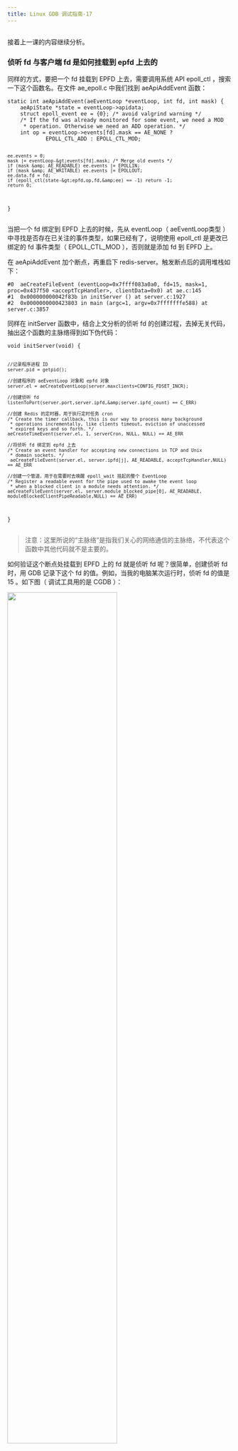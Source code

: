 ```yaml
---
title: Linux GDB 调试指南-17
---
```

<article id="topicContainer" class="column_content"><h2 class="topic_title"></h2><div><p>接着上一课的内容继续分析。</p>
<h3 id="fdfdepfd">侦听 fd 与客户端 fd 是如何挂载到 epfd 上去的</h3>
<p>同样的方式，要把一个 fd 挂载到 EPFD 上去，需要调用系统 API epoll_ctl ，搜索一下这个函数名。在文件 ae_epoll.c 中我们找到 aeApiAddEvent 函数：</p>
<pre><code>static int aeApiAddEvent(aeEventLoop *eventLoop, int fd, int mask) {
    aeApiState *state = eventLoop-&gt;apidata;
    struct epoll_event ee = {0}; /* avoid valgrind warning */
    /* If the fd was already monitored for some event, we need a MOD
     * operation. Otherwise we need an ADD operation. */
    int op = eventLoop-&gt;events[fd].mask == AE_NONE ?
            EPOLL_CTL_ADD : EPOLL_CTL_MOD;

    ee.events = 0;
    mask |= eventLoop-&gt;events[fd].mask; /* Merge old events */
    if (mask &amp; AE_READABLE) ee.events |= EPOLLIN;
    if (mask &amp; AE_WRITABLE) ee.events |= EPOLLOUT;
    ee.data.fd = fd;
    if (epoll_ctl(state-&gt;epfd,op,fd,&amp;ee) == -1) return -1;
    return 0;
}
</code></pre>
<p>当把一个 fd 绑定到 EPFD 上去的时候，先从 eventLoop（ aeEventLoop类型 ）中寻找是否存在已关注的事件类型，如果已经有了，说明使用 epoll_ctl 是更改已绑定的 fd 事件类型（ EPOLL_CTL_MOD ），否则就是添加 fd 到 EPFD 上。</p>
<p>在 aeApiAddEvent 加个断点，再重启下 redis-server。触发断点后的调用堆栈如下：</p>
<pre><code>#0  aeCreateFileEvent (eventLoop=0x7ffff083a0a0, fd=15, mask=1, proc=0x437f50 &lt;acceptTcpHandler&gt;, clientData=0x0) at ae.c:145
#1  0x000000000042f83b in initServer () at server.c:1927
#2  0x0000000000423803 in main (argc=1, argv=0x7fffffffe588) at server.c:3857
</code></pre>
<p>同样在 initServer 函数中，结合上文分析的侦听 fd 的创建过程，去掉无关代码，抽出这个函数的主脉络得到如下伪代码：</p>
<pre><code>void initServer(void) {

    //记录程序进程 ID   
    server.pid = getpid();

    //创建程序的 aeEventLoop 对象和 epfd 对象
    server.el = aeCreateEventLoop(server.maxclients+CONFIG_FDSET_INCR);

    //创建侦听 fd
    listenToPort(server.port,server.ipfd,&amp;server.ipfd_count) == C_ERR)

    //创建 Redis 的定时器，用于执行定时任务 cron
    /* Create the timer callback, this is our way to process many background
     * operations incrementally, like clients timeout, eviction of unaccessed
     * expired keys and so forth. */
    aeCreateTimeEvent(server.el, 1, serverCron, NULL, NULL) == AE_ERR

    //将侦听 fd 绑定到 epfd 上去
    /* Create an event handler for accepting new connections in TCP and Unix
     * domain sockets. */
     aeCreateFileEvent(server.el, server.ipfd[j], AE_READABLE, acceptTcpHandler,NULL) == AE_ERR

    //创建一个管道，用于在需要时去唤醒 epoll_wait 挂起的整个 EventLoop
    /* Register a readable event for the pipe used to awake the event loop
     * when a blocked client in a module needs attention. */
    aeCreateFileEvent(server.el, server.module_blocked_pipe[0], AE_READABLE, moduleBlockedClientPipeReadable,NULL) == AE_ERR)
}
</code></pre>
<blockquote>
  <p>注意：这里所说的“主脉络”是指我们关心的网络通信的主脉络，不代表这个函数中其他代码就不是主要的。</p>
</blockquote>
<p>如何验证这个断点处挂载到 EPFD 上的 fd 就是侦听 fd 呢？很简单，创建侦听 fd 时，用 GDB 记录下这个 fd 的值。例如，当我的电脑某次运行时，侦听 fd 的值是 15 。如下图（ 调试工具用的是 CGDB ）：</p>
<p><img src="https://images.gitbook.cn/ef8ec9e0-f209-11e8-b37f-7bcfd20d5d3a"  width = "70%" /></p>
<p>然后在运行程序至绑定 fd 的地方，确认一下绑定到 EPFD 上的 fd 值：</p>
<p><img src="https://images.gitbook.cn/0fbd7770-f20a-11e8-a886-5157ca7834b5"  width = "70%" /></p>
<p>这里的 fd 值也是 15 ，说明绑定的 fd 是侦听 fd 。当然在绑定侦听 fd 时，同时也指定了只关注可读事件，并设置事件回调函数为 acceptTcpHandler 。对于侦听 fd ，一般只要关注可读事件就可以了，当触发可读事件，说明有新的连接到来。</p>
<pre><code>aeCreateFileEvent(server.el, server.ipfd[j], AE_READABLE, acceptTcpHandler,NULL) == AE_ERR
</code></pre>
<p>acceptTcpHandler 函数定义如下（ 位于文件 networking.c 中 ）：</p>
<pre><code>void acceptTcpHandler(aeEventLoop *el, int fd, void *privdata, int mask) {
    int cport, cfd, max = MAX_ACCEPTS_PER_CALL;
    char cip[NET_IP_STR_LEN];
    UNUSED(el);
    UNUSED(mask);
    UNUSED(privdata);

    while(max--) {
        cfd = anetTcpAccept(server.neterr, fd, cip, sizeof(cip), &amp;cport);
        if (cfd == ANET_ERR) {
            if (errno != EWOULDBLOCK)
                serverLog(LL_WARNING,
                    "Accepting client connection: %s", server.neterr);
            return;
        }
        serverLog(LL_VERBOSE,"Accepted %s:%d", cip, cport);
        acceptCommonHandler(cfd,0,cip);
    }
}
</code></pre>
<p>anetTcpAccept 函数中调用的就是我们上面说的 anetGenericAccept 函数了。</p>
<pre><code>int anetTcpAccept(char *err, int s, char *ip, size_t ip_len, int *port) {
    int fd;
    struct sockaddr_storage sa;
    socklen_t salen = sizeof(sa);
    if ((fd = anetGenericAccept(err,s,(struct sockaddr*)&amp;sa,&amp;salen)) == -1)
        return ANET_ERR;

    if (sa.ss_family == AF_INET) {
        struct sockaddr_in *s = (struct sockaddr_in *)&amp;sa;
        if (ip) inet_ntop(AF_INET,(void*)&amp;(s-&gt;sin_addr),ip,ip_len);
        if (port) *port = ntohs(s-&gt;sin_port);
    } else {
        struct sockaddr_in6 *s = (struct sockaddr_in6 *)&amp;sa;
        if (ip) inet_ntop(AF_INET6,(void*)&amp;(s-&gt;sin6_addr),ip,ip_len);
        if (port) *port = ntohs(s-&gt;sin6_port);
    }
    return fd;
}
</code></pre>
<p>至此，这段流程总算连起来了，在 acceptTcpHandler 上加个断点，然后重新运行一下 redis-server ，再开个 redis-cli 去连接 redis-server。看看是否能触发该断点，如果能触发该断点，说明我们的分析是正确的。</p>
<p>经验证，确实触发了该断点。</p>
<p><img src="https://images.gitbook.cn/6aa23450-f20a-11e8-a886-5157ca7834b5"  width = "70%" /></p>
<p>在 acceptTcpHandler 中成功接受新连接后，产生客户端 fd ，然后调用 acceptCommonHandler 函数，在该函数中调用 createClient 函数，在 createClient 函数中先将客户端 fd 设置成非阻塞的，然后将该 fd 关联到 EPFD 上去，同时记录到整个程序的 aeEventLoop 对象上。</p>
<blockquote>
  <p>注意：这里客户端 fd 绑定到 EPFD 上时也只关注可读事件。将无关的代码去掉，然后抽出我们关注的部分，整理后如下（ 位于 networking.c 文件中 ）：</p>
</blockquote>
<pre><code>client *createClient(int fd) {
    //将客户端 fd 设置成非阻塞的
    anetNonBlock(NULL,fd);
    //启用 tcp NoDelay 选项
    anetEnableTcpNoDelay(NULL,fd);
    //根据配置，决定是否启动 tcpkeepalive 选项
    if (server.tcpkeepalive)
        anetKeepAlive(NULL,fd,server.tcpkeepalive);
    //将客户端 fd 绑定到 epfd，同时记录到 aeEventLoop 上，关注的事件为 AE_READABLE，回调函数为
    //readQueryFromClient
    aeCreateFileEvent(server.el,fd,AE_READABLE, readQueryFromClient, c) == AE_ERR

    return c;
}
</code></pre>
<h3 id="fd">如何处理 fd 可读事件</h3>
<p>客户端 fd 触发可读事件后，回调函数是 readQueryFromClient，该函数实现如下（ 位于 networking.c 文件中）：</p>
<pre><code>void readQueryFromClient(aeEventLoop *el, int fd, void *privdata, int mask) {
    client *c = (client*) privdata;
    int nread, readlen;
    size_t qblen;
    UNUSED(el);
    UNUSED(mask);

    readlen = PROTO_IOBUF_LEN;
    /* If this is a multi bulk request, and we are processing a bulk reply
     * that is large enough, try to maximize the probability that the query
     * buffer contains exactly the SDS string representing the object, even
     * at the risk of requiring more read(2) calls. This way the function
     * processMultiBulkBuffer() can avoid copying buffers to create the
     * Redis Object representing the argument. */
    if (c-&gt;reqtype == PROTO_REQ_MULTIBULK &amp;&amp; c-&gt;multibulklen &amp;&amp; c-&gt;bulklen != -1
        &amp;&amp; c-&gt;bulklen &gt;= PROTO_MBULK_BIG_ARG)
    {
        int remaining = (unsigned)(c-&gt;bulklen+2)-sdslen(c-&gt;querybuf);

        if (remaining &lt; readlen) readlen = remaining;
    }

    qblen = sdslen(c-&gt;querybuf);
    if (c-&gt;querybuf_peak &lt; qblen) c-&gt;querybuf_peak = qblen;
    c-&gt;querybuf = sdsMakeRoomFor(c-&gt;querybuf, readlen);
    nread = read(fd, c-&gt;querybuf+qblen, readlen);
    if (nread == -1) {
        if (errno == EAGAIN) {
            return;
        } else {
            serverLog(LL_VERBOSE, "Reading from client: %s",strerror(errno));
            freeClient(c);
            return;
        }
    } else if (nread == 0) {
        serverLog(LL_VERBOSE, "Client closed connection");
        freeClient(c);
        return;
    } else if (c-&gt;flags &amp; CLIENT_MASTER) {
        /* Append the query buffer to the pending (not applied) buffer
         * of the master. We'll use this buffer later in order to have a
         * copy of the string applied by the last command executed. */
        c-&gt;pending_querybuf = sdscatlen(c-&gt;pending_querybuf,
                                        c-&gt;querybuf+qblen,nread);
    }

    sdsIncrLen(c-&gt;querybuf,nread);
    c-&gt;lastinteraction = server.unixtime;
    if (c-&gt;flags &amp; CLIENT_MASTER) c-&gt;read_reploff += nread;
    server.stat_net_input_bytes += nread;
    if (sdslen(c-&gt;querybuf) &gt; server.client_max_querybuf_len) {
        sds ci = catClientInfoString(sdsempty(),c), bytes = sdsempty();

        bytes = sdscatrepr(bytes,c-&gt;querybuf,64);
        serverLog(LL_WARNING,"Closing client that reached max query buffer length: %s (qbuf initial bytes: %s)", ci, bytes);
        sdsfree(ci);
        sdsfree(bytes);
        freeClient(c);
        return;
    }

    /* Time to process the buffer. If the client is a master we need to
     * compute the difference between the applied offset before and after
     * processing the buffer, to understand how much of the replication stream
     * was actually applied to the master state: this quantity, and its
     * corresponding part of the replication stream, will be propagated to
     * the sub-slaves and to the replication backlog. */
    if (!(c-&gt;flags &amp; CLIENT_MASTER)) {
        processInputBuffer(c);
    } else {
        size_t prev_offset = c-&gt;reploff;
        processInputBuffer(c);
        size_t applied = c-&gt;reploff - prev_offset;
        if (applied) {
            replicationFeedSlavesFromMasterStream(server.slaves,
                    c-&gt;pending_querybuf, applied);
            sdsrange(c-&gt;pending_querybuf,applied,-1);
        }
    }
}
</code></pre>
<p>给这个函数加个断点，然后重新运行下 redis-server ，再启动一个客户端，然后尝试给服务器发送一个命令“set hello world”。但是在我们实际调试的时候会发现，只要 redis-cli 一连接成功，GDB 就触发该断点，此时并没有发送我们预想的命令。单步调试 readQueryFromClient 函数，将收到的数据打印出来，得到如下字符串：</p>
<pre><code>(gdb) p c-&gt;querybuf 
$8 = (sds) 0x7ffff09b8685 "*1\r\n$7\r\nCOMMAND\r\n"
</code></pre>
<p>c → querybuf 是什么呢？这里 c 的类型是 client 结构体，它是上文中连接接收成功后产生的新客户端 fd 绑定回调函数时产生的、并传递给 readQueryFromClient 函数的参数。可以在 server.h 中找到它的定义：</p>
<pre><code>* With multiplexing we need to take per-client state.
 * Clients are taken in a linked list. */
typedef struct client {
    uint64_t id;            /* Client incremental unique ID. */
    int fd;                 /* Client socket. */
    redisDb *db;            /* Pointer to currently SELECTed DB. */
    robj *name;             /* As set by CLIENT SETNAME. */
    sds querybuf;           /* Buffer we use to accumulate client queries. */
    //省略掉部分字段
} client;
</code></pre>
<p>client 实际上是存储每个客户端连接信息的对象，其 fd 字段就是当前连接的 fd，querybuf 字段就是当前连接的接收缓冲区，也就是说每个新客户端连接都会产生这样一个对象。从 fd 上收取数据后就存储在这个 querybuf 字段中。</p>
<p>贴一下完整的 createClient 函数的代码：</p>
<pre><code>client *createClient(int fd) {
    client *c = zmalloc(sizeof(client));

    /* passing -1 as fd it is possible to create a non connected client.
     * This is useful since all the commands needs to be executed
     * in the context of a client. When commands are executed in other
     * contexts (for instance a Lua script) we need a non connected client. */
    if (fd != -1) {
        anetNonBlock(NULL,fd);
        anetEnableTcpNoDelay(NULL,fd);
        if (server.tcpkeepalive)
            anetKeepAlive(NULL,fd,server.tcpkeepalive);
        if (aeCreateFileEvent(server.el,fd,AE_READABLE,
            readQueryFromClient, c) == AE_ERR)
        {
            close(fd);
            zfree(c);
            return NULL;
        }
    }

    selectDb(c,0);
    uint64_t client_id;
    atomicGetIncr(server.next_client_id,client_id,1);
    c-&gt;id = client_id;
    c-&gt;fd = fd;
    c-&gt;name = NULL;
    c-&gt;bufpos = 0;
    c-&gt;querybuf = sdsempty();
    c-&gt;pending_querybuf = sdsempty();
    c-&gt;querybuf_peak = 0;
    c-&gt;reqtype = 0;
    c-&gt;argc = 0;
    c-&gt;argv = NULL;
    c-&gt;cmd = c-&gt;lastcmd = NULL;
    c-&gt;multibulklen = 0;
    c-&gt;bulklen = -1;
    c-&gt;sentlen = 0;
    c-&gt;flags = 0;
    c-&gt;ctime = c-&gt;lastinteraction = server.unixtime;
    c-&gt;authenticated = 0;
    c-&gt;replstate = REPL_STATE_NONE;
    c-&gt;repl_put_online_on_ack = 0;
    c-&gt;reploff = 0;
    c-&gt;read_reploff = 0;
    c-&gt;repl_ack_off = 0;
    c-&gt;repl_ack_time = 0;
    c-&gt;slave_listening_port = 0;
    c-&gt;slave_ip[0] = '\0';
    c-&gt;slave_capa = SLAVE_CAPA_NONE;
    c-&gt;reply = listCreate();
    c-&gt;reply_bytes = 0;
    c-&gt;obuf_soft_limit_reached_time = 0;
    listSetFreeMethod(c-&gt;reply,freeClientReplyValue);
    listSetDupMethod(c-&gt;reply,dupClientReplyValue);
    c-&gt;btype = BLOCKED_NONE;
    c-&gt;bpop.timeout = 0;
    c-&gt;bpop.keys = dictCreate(&amp;objectKeyPointerValueDictType,NULL);
    c-&gt;bpop.target = NULL;
    c-&gt;bpop.numreplicas = 0;
    c-&gt;bpop.reploffset = 0;
    c-&gt;woff = 0;
    c-&gt;watched_keys = listCreate();
    c-&gt;pubsub_channels = dictCreate(&amp;objectKeyPointerValueDictType,NULL);
    c-&gt;pubsub_patterns = listCreate();
    c-&gt;peerid = NULL;
    listSetFreeMethod(c-&gt;pubsub_patterns,decrRefCountVoid);
    listSetMatchMethod(c-&gt;pubsub_patterns,listMatchObjects);
    if (fd != -1) listAddNodeTail(server.clients,c);
    initClientMultiState(c);
    return c;
}
</code></pre></div></article>
